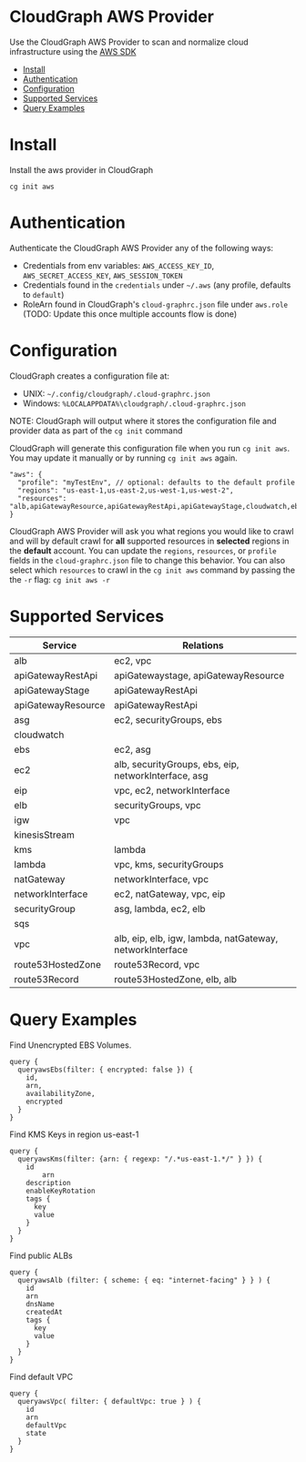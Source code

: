 # CloudGraph AWS Provider

Use the CloudGraph AWS Provider to scan and normalize cloud infrastructure using the [AWS SDK ](https://github.com/aws/aws-sdk-js)

<!-- toc -->

- [Install](#install)
- [Authentication](#authentication)
- [Configuration](#configuration)
- [Supported Services](#supported-services)
- [Query Examples](#query-examples)
<!-- tocstop -->

# Install

Install the aws provider in CloudGraph

```
cg init aws
```

# Authentication

Authenticate the CloudGraph AWS Provider any of the following ways:

- Credentials from env variables: `AWS_ACCESS_KEY_ID`, `AWS_SECRET_ACCESS_KEY`, `AWS_SESSION_TOKEN`
- Credentials found in the `credentials` under `~/.aws` (any profile, defaults to `default`)
- RoleArn found in CloudGraph's `cloud-graphrc.json` file under `aws.role` (TODO: Update this once multiple accounts flow is done)

# Configuration

CloudGraph creates a configuration file at:

- UNIX: `~/.config/cloudgraph/.cloud-graphrc.json`
- Windows: `%LOCALAPPDATA%\cloudgraph/.cloud-graphrc.json`

NOTE: CloudGraph will output where it stores the configuration file and provider data as part of the `cg init` command

CloudGraph will generate this configuration file when you run `cg init aws`. You may update it manually or by running `cg init aws` again.

```
"aws": {
  "profile": "myTestEnv", // optional: defaults to the default profile
  "regions": "us-east-1,us-east-2,us-west-1,us-west-2",
  "resources": "alb,apiGatewayResource,apiGatewayRestApi,apiGatewayStage,cloudwatch,ebs,ec2Instance,eip,elb,igw,kms,lambda,nat,networkInterface,sg,vpc,sqs"
}
```

CloudGraph AWS Provider will ask you what regions you would like to crawl and will by default crawl for **all** supported resources in **selected** regions in the **default** account. You can update the `regions`, `resources`, or `profile` fields in the `cloud-graphrc.json` file to change this behavior. You can also select which `resources` to crawl in the `cg init aws` command by passing the the `-r` flag: `cg init aws -r`

# Supported Services

| Service            | Relations                                                |
| ------------------ | -------------------------------------------------------- |
| alb                | ec2, vpc                                                 |
| apiGatewayRestApi  | apiGatewaystage, apiGatewayResource                      |
| apiGatewayStage    | apiGatewayRestApi                                        |
| apiGatewayResource | apiGatewayRestApi                                        |
| asg                | ec2, securityGroups, ebs                                 |
| cloudwatch         |                                                          |
| ebs                | ec2, asg                                                 |
| ec2                | alb, securityGroups, ebs, eip, networkInterface, asg     |
| eip                | vpc, ec2, networkInterface                               |
| elb                | securityGroups, vpc                                      |
| igw                | vpc                                                      |
| kinesisStream      |                                                          |
| kms                | lambda                                                   |
| lambda             | vpc, kms, securityGroups                                 |
| natGateway         | networkInterface, vpc                                    |
| networkInterface   | ec2, natGateway, vpc, eip                                |
| securityGroup      | asg, lambda, ec2, elb                                    |
| sqs                |                                                          |
| vpc                | alb, eip, elb, igw, lambda, natGateway, networkInterface |
| route53HostedZone  | route53Record, vpc                                       |
| route53Record      | route53HostedZone, elb, alb                              |

# Query Examples

Find Unencrypted EBS Volumes.

```
query {
  queryawsEbs(filter: { encrypted: false }) {
    id,
    arn,
    availabilityZone,
    encrypted
  }
}
```

Find KMS Keys in region us-east-1

```
query {
  queryawsKms(filter: {arn: { regexp: "/.*us-east-1.*/" } }) {
    id
		arn
    description
    enableKeyRotation
    tags {
      key
      value
    }
  }
}
```

Find public ALBs

```
query {
  queryawsAlb (filter: { scheme: { eq: "internet-facing" } } ) {
    id
    arn
  	dnsName
    createdAt
    tags {
      key
      value
    }
  }
}
```

Find default VPC

```
query {
  queryawsVpc( filter: { defaultVpc: true } ) {
    id
    arn
    defaultVpc
    state
  }
}
```
